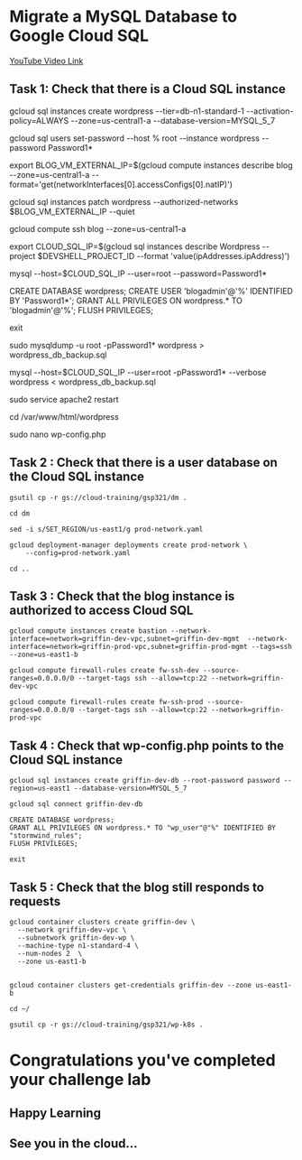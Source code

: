# Migrate a MySQL Database to Google Cloud SQL

[YouTube Video Link](https://youtu.be/uKXyvbhFx6o)


## Task 1: Check that there is a Cloud SQL instance

gcloud sql instances create wordpress --tier=db-n1-standard-1 --activation-policy=ALWAYS --zone=us-central1-a --database-version=MYSQL_5_7

gcloud sql users set-password --host % root --instance wordpress --password Password1*

export BLOG_VM_EXTERNAL_IP=$(gcloud compute instances describe blog --zone=us-central1-a --format='get(networkInterfaces[0].accessConfigs[0].natIP)')

gcloud sql instances patch wordpress --authorized-networks $BLOG_VM_EXTERNAL_IP --quiet

gcloud compute ssh blog --zone=us-central1-a

export CLOUD_SQL_IP=$(gcloud sql instances describe Wordpress --project $DEVSHELL_PROJECT_ID --format 'value(ipAddresses.ipAddress)')

mysql --host=$CLOUD_SQL_IP --user=root --password=Password1*

CREATE DATABASE wordpress; CREATE USER 'blogadmin'@'%' IDENTIFIED BY 'Password1*'; GRANT ALL PRIVILEGES ON wordpress.* TO 'blogadmin'@'%'; FLUSH PRIVILEGES;

exit

sudo mysqldump -u root -pPassword1* wordpress > wordpress_db_backup.sql

mysql --host=$CLOUD_SQL_IP --user=root -pPassword1* --verbose wordpress < wordpress_db_backup.sql

sudo service apache2 restart

cd /var/www/html/wordpress

sudo nano wp-config.php

## Task 2 : Check that there is a user database on the Cloud SQL instance
```
gsutil cp -r gs://cloud-training/gsp321/dm .

cd dm

sed -i s/SET_REGION/us-east1/g prod-network.yaml

gcloud deployment-manager deployments create prod-network \
    --config=prod-network.yaml

cd ..
```
## Task 3 : Check that the blog instance is authorized to access Cloud SQL
```
gcloud compute instances create bastion --network-interface=network=griffin-dev-vpc,subnet=griffin-dev-mgmt  --network-interface=network=griffin-prod-vpc,subnet=griffin-prod-mgmt --tags=ssh --zone=us-east1-b

gcloud compute firewall-rules create fw-ssh-dev --source-ranges=0.0.0.0/0 --target-tags ssh --allow=tcp:22 --network=griffin-dev-vpc

gcloud compute firewall-rules create fw-ssh-prod --source-ranges=0.0.0.0/0 --target-tags ssh --allow=tcp:22 --network=griffin-prod-vpc

```


## Task 4 : Check that wp-config.php points to the Cloud SQL instance
```
gcloud sql instances create griffin-dev-db --root-password password --region=us-east1 --database-version=MYSQL_5_7

gcloud sql connect griffin-dev-db

CREATE DATABASE wordpress;
GRANT ALL PRIVILEGES ON wordpress.* TO "wp_user"@"%" IDENTIFIED BY "stormwind_rules";
FLUSH PRIVILEGES;

exit

```

## Task 5 : Check that the blog still responds to requests

```
gcloud container clusters create griffin-dev \
  --network griffin-dev-vpc \
  --subnetwork griffin-dev-wp \
  --machine-type n1-standard-4 \
  --num-nodes 2  \
  --zone us-east1-b


gcloud container clusters get-credentials griffin-dev --zone us-east1-b

cd ~/

gsutil cp -r gs://cloud-training/gsp321/wp-k8s .

```


# Congratulations you've completed your challenge lab
## Happy Learning
## See you in the cloud...
